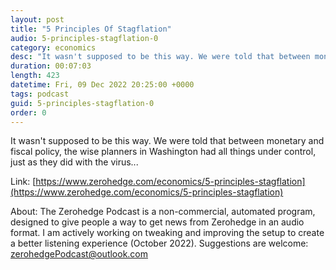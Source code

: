 ```yaml
---
layout: post
title: "5 Principles Of Stagflation"
audio: 5-principles-stagflation-0
category: economics
desc: "It wasn't supposed to be this way. We were told that between monetary and fiscal policy, the wise planners in Washington had all things under control, just as they did with the virus..."
duration: 00:07:03
length: 423
datetime: Fri, 09 Dec 2022 20:25:00 +0000
tags: podcast
guid: 5-principles-stagflation-0
order: 0
---
```

It wasn't supposed to be this way. We were told that between monetary and fiscal policy, the wise planners in Washington had all things under control, just as they did with the virus...

Link: [https://www.zerohedge.com/economics/5-principles-stagflation](https://www.zerohedge.com/economics/5-principles-stagflation)

About: The Zerohedge Podcast is a non-commercial, automated program, designed to give people a way to get news from Zerohedge in an audio format.  I am actively working on tweaking and improving the setup to create a better listening experience (October 2022).  Suggestions are welcome: [zerohedgePodcast@outlook.com](mailto:zerohedgePodcast@outlook.com)